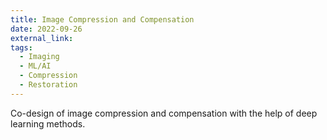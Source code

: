 ```yaml
---
title: Image Compression and Compensation
date: 2022-09-26
external_link: 
tags:
  - Imaging
  - ML/AI
  - Compression
  - Restoration
---
```


Co-design of image compression and compensation with the help of deep learning methods.

<!--more-->

